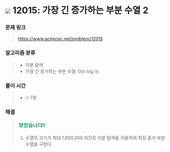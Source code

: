 # <img src="https://static.solved.ac/tier_small/14.svg" width=30> 12015: 가장 긴 증가하는 부분 수열 2 

### 문제 링크
> https://www.acmicpc.net/problem/12015

### 알고리즘 분류
>- 이분 탐색
>- 가장 긴 증가하는 부분 수열: O(n log n)

### 풀이 시간
>- ⏱ 7분

### 해결
> ![good](../../../Img/good.png)
>1. 수열의 크기가 최대 1,000,000 이므로 이분 탐색을 이용하여 최장 증가 부분 수열을 구한다.
